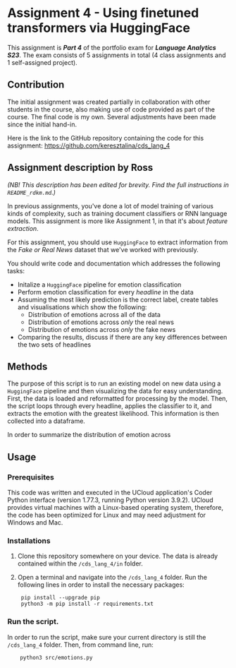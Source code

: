 # Assignment 4 - Using finetuned transformers via HuggingFace
This assignment is ***Part 4*** of the portfolio exam for ***Language Analytics S23***. The exam consists of 5 assignments in total (4 class assignments and 1 self-assigned project).

## Contribution
The initial assignment was created partially in collaboration with other students in the course, also making use of code provided as part of the course. The final code is my own. Several adjustments have been made since the initial hand-in.

Here is the link to the GitHub repository containing the code for this assignment: https://github.com/keresztalina/cds_lang_4

## Assignment description by Ross
*(NB! This description has been edited for brevity. Find the full instructions in ```README_rdkm.md```.)*

In previous assignments, you've done a lot of model training of various kinds of complexity, such as training document classifiers or RNN language models. This assignment is more like Assignment 1, in that it's about *feature extraction*.

For this assignment, you should use ```HuggingFace``` to extract information from the *Fake or Real News* dataset that we've worked with previously.

You should write code and documentation which addresses the following tasks:

- Initalize a ```HuggingFace``` pipeline for emotion classification
- Perform emotion classification for every *headline* in the data
- Assuming the most likely prediction is the correct label, create tables and visualisations which show the following:
  - Distribution of emotions across all of the data
  - Distribution of emotions across *only* the real news
  - Distribution of emotions across *only* the fake news
- Comparing the results, discuss if there are any key differences between the two sets of headlines

## Methods
The purpose of this script is to run an existing model on new data using a ```HuggingFace``` pipeline and then visualizing the data for easy understanding. First, the data is loaded and reformatted for processing by the model. Then, the script loops through every headline, applies the classifier to it, and extracts the emotion with the greatest likelihood. This information is then collected into a dataframe.

In order to summarize the distribution of emotion across

## Usage
### Prerequisites
This code was written and executed in the UCloud application's Coder Python interface (version 1.77.3, running Python version 3.9.2). UCloud provides virtual machines with a Linux-based operating system, therefore, the code has been optimized for Linux and may need adjustment for Windows and Mac.

### Installations
1. Clone this repository somewhere on your device. The data is already contained within the ```/cds_lang_4/in``` folder.
2. Open a terminal and navigate into the ```/cds_lang_4``` folder. Run the following lines in order to install the necessary packages:
        
        pip install --upgrade pip
        python3 -m pip install -r requirements.txt

### Run the script.
In order to run the script, make sure your current directory is still the ```/cds_lang_4``` folder. Then, from command line, run:

        python3 src/emotions.py
    











